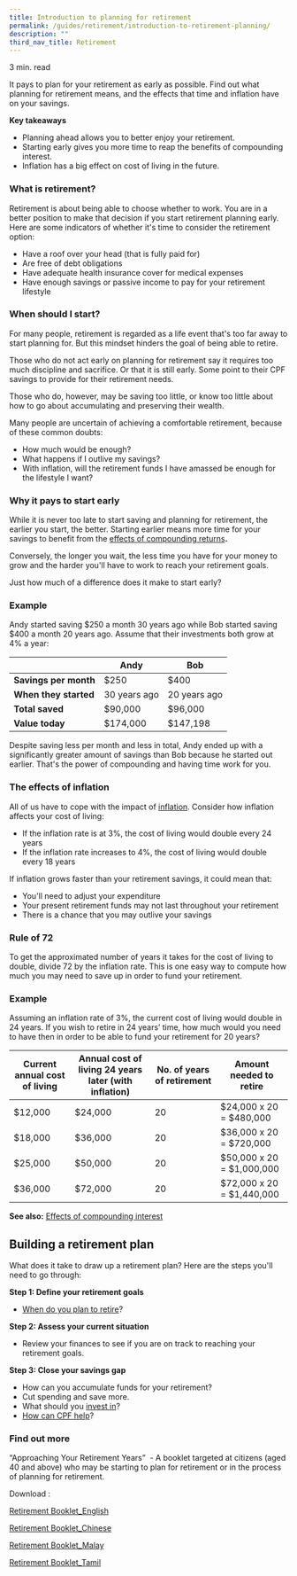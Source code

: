 ```yaml
---
title: Introduction to planning for retirement
permalink: /guides/retirement/introduction-to-retirement-planning/
description: ""
third_nav_title: Retirement
---
```

3 min. read

It pays to plan for your retirement as early as possible. Find out what planning for retirement means, and the effects that time and inflation have on your savings.

**Key takeaways**

*   Planning ahead allows you to better enjoy your retirement.
*   Starting early gives you more time to reap the benefits of compounding interest.
*   Inflation has a big effect on cost of living in the future.

### What is retirement?

Retirement is about being able to choose whether to work. You are in a better position to make that decision if you start retirement planning early. Here are some indicators of whether it's time to consider the retirement option:

*   Have a roof over your head (that is fully paid for)
*   Are free of debt obligations
*   Have adequate health insurance cover for medical expenses
*   Have enough savings or passive income to pay for your retirement lifestyle

### When should I start?

For many people, retirement is regarded as a life event that's too far away to start planning for. But this mindset hinders the goal of being able to retire.

Those who do not act early on planning for retirement say it requires too much discipline and sacrifice. Or that it is still early. Some point to their CPF savings to provide for their retirement needs.

Those who do, however, may be saving too little, or know too little about how to go about accumulating and preserving their wealth.

Many people are uncertain of achieving a comfortable retirement, because of these common doubts:

*   How much would be enough?
*   What happens if I outlive my savings?
*   With inflation, will the retirement funds I have amassed be enough for the lifestyle I want?

### Why it pays to start early

While it is never too late to start saving and planning for retirement, the earlier you start, the better. Starting earlier means more time for your savings to benefit from the [effects of compounding returns](https://www.moneysense.gov.sg/articles/2018/10/effects-of-compounding-interest)**.**

Conversely, the longer you wait, the less time you have for your money to grow and the harder you'll have to work to reach your retirement goals.

Just how much of a difference does it make to start early?

### Example

Andy started saving $250 a month 30 years ago while Bob started saving $400 a month 20 years ago. Assume that their investments both grow at 4% a year:

|  | Andy | Bob |
| --- | --- | --- |
| **Savings per month** | $250 | $400 |
| **When they started** | 30 years ago | 20 years ago |
| **Total saved** | $90,000 | $96,000 |
| **Value today** | $174,000 | $147,198 |

Despite saving less per month and less in total, Andy ended up with a significantly greater amount of savings than Bob because he started out earlier. That's the power of compounding and having time work for you.

### The effects of inflation

All of us have to cope with the impact of [inflation](https://www.moneysense.gov.sg/articles/2018/10/what-is-inflation). Consider how inflation affects your cost of living:

*   If the inflation rate is at 3%, the cost of living would double every 24 years
*   If the inflation rate increases to 4%, the cost of living would double every 18 years

If inflation grows faster than your retirement savings, it could mean that:

*   You'll need to adjust your expenditure
*   Your present retirement funds may not last throughout your retirement
*   There is a chance that you may outlive your savings

### Rule of 72

To get the approximated number of years it takes for the cost of living to double, divide 72 by the inflation rate. This is one easy way to compute how much you may need to save up in order to fund your retirement.

### Example

Assuming an inflation rate of 3%, the current cost of living would double in 24 years. If you wish to retire in 24 years’ time, how much would you need to have then in order to be able to fund your retirement for 20 years?

| Current annual cost of living | Annual cost of living 24 years later (with inflation) | No. of years of retirement | Amount needed to retire |
| --- | --- | --- | --- |
| $12,000 | $24,000 | 20 | $24,000 x 20 = $480,000 |
| $18,000 | $36,000 | 20 | $36,000 x 20 = $720,000 |
| $25,000 | $50,000 | 20 | $50,000 x 20 = $1,000,000 |
| $36,000 | $72,000 | 20 | $72,000 x 20 = $1,440,000 |

**See also:** [Effects of compounding interest](https://www.moneysense.gov.sg/articles/2018/10/effects-of-compounding-interest)

Building a retirement plan
--------------------------

What does it take to draw up a retirement plan? Here are the steps you'll need to go through:

**Step 1: Define your retirement goals**

*   [When do you plan to retire](https://www.moneysense.gov.sg/articles/2018/10/determine-your-retirement-needs)?

**Step 2: Assess your current situation**

*   Review your finances to see if you are on track to reaching your retirement goals.

**Step 3: Close your savings gap**

*   How can you accumulate funds for your retirement?
*   Cut spending and save more.
*   What should you [invest in](https://www.moneysense.gov.sg/starter-packs/get-started-with-investing)?
*   [How can CPF help](https://www.moneysense.gov.sg/articles/2018/10/managing-cpf-for-your-retirement)?

### Find out more

“Approaching Your Retirement Years”  - A booklet targeted at citizens (aged 40 and above) who may be starting to plan for retirement or in the process of planning for retirement.  

Download :

[Retirement Booklet\_English](https://www.moneysense.gov.sg/-/media/moneysense/already-on-moneysense/retirement-booklet-2023---english.ashx)

[Retirement Booklet\_Chinese](https://www.moneysense.gov.sg/-/media/moneysense/already-on-moneysense/retirement-booklet-2023---mandarin.ashx)

[Retirement Booklet\_Malay](https://www.moneysense.gov.sg/-/media/moneysense/already-on-moneysense/retirement-booklet-2023---malay.ashx)

[Retirement Booklet\_Tamil](https://www.moneysense.gov.sg/-/media/moneysense/already-on-moneysense/retirement-booklet-2023---tamil.ashx)